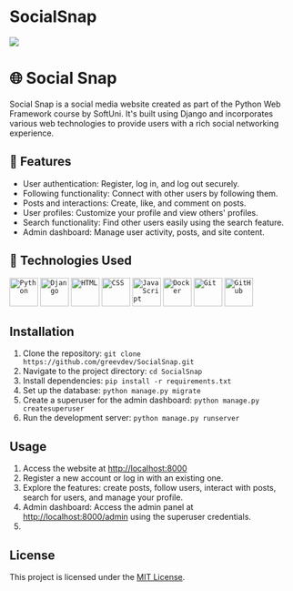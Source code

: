 # SocialSnap
<img style="width 60em;" src="https://github.com/greevdev/SocialSnap/assets/114828856/ab29c0dd-39d2-4dea-9a21-2d4cc75bb30d">

# 🌐 Social Snap

Social Snap is a social media website created as part of the Python Web Framework course by SoftUni. It's built using Django and incorporates various web technologies to provide users with a rich social networking experience.

## 🌟 Features

- User authentication: Register, log in, and log out securely.
- Following functionality: Connect with other users by following them.
- Posts and interactions: Create, like, and comment on posts.
- User profiles: Customize your profile and view others' profiles.
- Search functionality: Find other users easily using the search feature.
- Admin dashboard: Manage user activity, posts, and site content.
  
## 🔧 Technologies Used

<div >
	<code><img width="50" src="https://user-images.githubusercontent.com/25181517/183423507-c056a6f9-1ba8-4312-a350-19bcbc5a8697.png" alt="Python" title="Python"/></code>
	<code><img width="50" src="https://github.com/marwin1991/profile-technology-icons/assets/62091613/9bf5650b-e534-4eae-8a26-8379d076f3b4" alt="Django" title="Django"/></code>
	<code><img width="50" src="https://user-images.githubusercontent.com/25181517/192158954-f88b5814-d510-4564-b285-dff7d6400dad.png" alt="HTML" title="HTML"/></code>
	<code><img width="50" src="https://user-images.githubusercontent.com/25181517/183898674-75a4a1b1-f960-4ea9-abcb-637170a00a75.png" alt="CSS" title="CSS"/></code>
	<code><img width="50" src="https://user-images.githubusercontent.com/25181517/117447155-6a868a00-af3d-11eb-9cfe-245df15c9f3f.png" alt="JavaScript" title="JavaScript"/></code>
	<code><img width="50" src="https://user-images.githubusercontent.com/25181517/117207330-263ba280-adf4-11eb-9b97-0ac5b40bc3be.png" alt="Docker" title="Docker"/></code>
  <code><img width="50" src="https://user-images.githubusercontent.com/25181517/192108372-f71d70ac-7ae6-4c0d-8395-51d8870c2ef0.png" alt="Git" title="Git"/></code>
  <code><img width="50" src="https://user-images.githubusercontent.com/25181517/192108374-8da61ba1-99ec-41d7-80b8-fb2f7c0a4948.png" alt="GitHub" title="GitHub"/></code>
</div>

## Installation

1. Clone the repository: `git clone https://github.com/greevdev/SocialSnap.git`
2. Navigate to the project directory: `cd SocialSnap`
3. Install dependencies: `pip install -r requirements.txt`
4. Set up the database: `python manage.py migrate`
5. Create a superuser for the admin dashboard: `python manage.py createsuperuser`
6. Run the development server: `python manage.py runserver`

## Usage

1. Access the website at [http://localhost:8000](http://localhost:8000)
2. Register a new account or log in with an existing one.
3. Explore the features: create posts, follow users, interact with posts, search for users, and manage your profile.
4. Admin dashboard: Access the admin panel at [http://localhost:8000/admin](http://localhost:8000/admin) using the superuser credentials.
5. 
## License

This project is licensed under the [MIT License](LICENSE).
